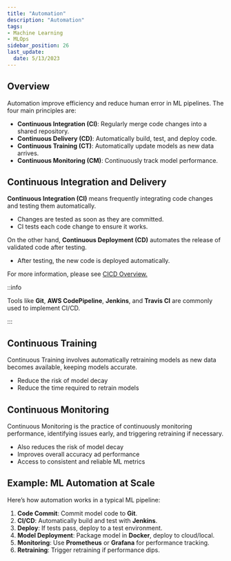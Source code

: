 ```yaml
---
title: "Automation"
description: "Automation"
tags: 
- Machine Learning
- MLOps
sidebar_position: 26
last_update:
  date: 5/13/2023
---
```




## Overview

Automation improve efficiency and reduce human error in ML pipelines. The four main principles are:

- **Continuous Integration (CI)**: Regularly merge code changes into a shared repository.
- **Continuous Delivery (CD)**: Automatically build, test, and deploy code.
- **Continuous Training (CT)**: Automatically update models as new data arrives.
- **Continuous Monitoring (CM)**: Continuously track model performance.

## Continuous Integration and Delivery

**Continuous Integration (CI)** means frequently integrating code changes and testing them automatically.

- Changes are tested as soon as they are committed.  
- CI tests each code change to ensure it works.

On the other hand, **Continuous Deployment (CD)** automates the release of validated code after testing.

- After testing, the new code is deployed automatically.  

For more information, please see [CICD Overview.](/docs/017-Version-Control-and-CICD/002-CICD-Overview.md)

::info 

Tools like **Git**, **AWS CodePipeline**, **Jenkins**, and **Travis CI** are commonly used to implement CI/CD.

:::

## Continuous Training 

Continuous Training involves automatically retraining models as new data becomes available, keeping models accurate.

- Reduce the risk of model decay
- Reduce the time required to retrain models 

## Continuous Monitoring

Continuous Monitoring is the practice of continuously monitoring performance, identifying issues early, and triggering retraining if necessary.

- Also reduces the risk of model decay
- Improves overall accuracy ad performance 
- Access to consistent and reliable ML metrics


## Example: ML Automation at Scale

Here’s how automation works in a typical ML pipeline:

1. **Code Commit**: Commit model code to **Git**.
2. **CI/CD**: Automatically build and test with **Jenkins**.
3. **Deploy**: If tests pass, deploy to a test environment.
4. **Model Deployment**: Package model in **Docker**, deploy to cloud/local.
5. **Monitoring**: Use **Prometheus** or **Grafana** for performance tracking.
6. **Retraining**: Trigger retraining if performance dips.

